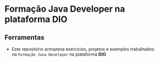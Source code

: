 # Formação Java Developer na plataforma DIO

## Ferramentas
- Este repositório armazena exercícios, projetos e exemplos trabalhados na ``` Formação Java Developer ``` na plataforma **DIO**
